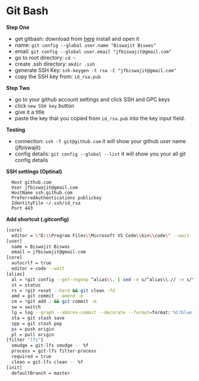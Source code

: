 # Git Bash

**Step One**

- get gitbash: download from [here](https://git-scm.com/downloads) install and open it
- name: `git config --global user.name "Biswajit Biswas"`
- email: `git config --global user.email "jfbiswajit@gmail.com"`
- go to root directory: `cd ~`
- create .ssh directory: `mkdir .ssh`
- generate SSH Key: `ssh-keygen -t rsa -C "jfbiswajit@gmail.com"`
- copy the SSH key from: `id_rsa.pub`

**Step Two**
- go to your github account settings and click SSH and GPC keys
- click `new SSH key` button
- give it a title
- paste the key that you copied from `id_rsa.pub` into the key input field.

**Testing**

- connection: `ssh -T git@github.com` it will show your github user name (jfbiswajit)
- config details: `git config --global --list` it will show you your all git config details

**SSH settings (Optinal)**
```
  Host github.com
  User jfbiswajit@gmail.com
  HostName ssh.github.com
  PreferredAuthentications publickey
  IdentityFile ~/.ssh/id_rsa
  Port 443
```

**Add shortcut (.gitconfig)**

```bash
[core]
  editor = \"D:\\Program Files\\Microsoft VS Code\\bin\\code\" --wait
[user]
  name = Biswajit Biswas
  email = jfbiswajit@gmail.com
[core]
  autocrlf = true
  editor = code --wait
[alias]
  al = !git config --get-regexp ^alias\\. | sed -e s/^alias\\.// -e s/\\ /\\ =\\ /
  st = status
  rs = !git reset --hard && git clean -fd
  amd = git commit --amend -m
  cm = !git add . && git commit -m
  sw = switch
  lg = log --graph --abbrev-commit --decorate --format=format:'%C(blue)%h%C(reset) - %C(green)(%ar)%C(reset) %C(white)%s%C(reset) %C(dim white)- %an%C(reset)%C(bold yellow)%d%C(reset)' --all --since="6am"
  sta = git stash save
  spp = git stash pop
  ps = push origin 
  pl = pull origin
[filter "lfs"]
  smudge = git-lfs smudge -- %f
  process = git-lfs filter-process
  required = true
  clean = git-lfs clean -- %f
[init]
  defaultBranch = master
```
